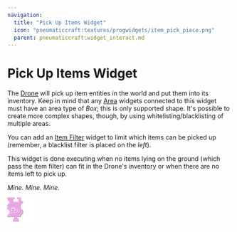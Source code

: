 ```yaml
---
navigation:
  title: "Pick Up Items Widget"
  icon: "pneumaticcraft:textures/progwidgets/item_pick_piece.png"
  parent: pneumaticcraft:widget_interact.md
---
```


# Pick Up Items Widget

The [Drone](../tools/drone.md) will pick up item entities in the world and put them into its inventory. Keep in mind that any [Area](./area.md) widgets connected to this widget must have an area type of *Box*; this is only supported shape. It's possible to create more complex shapes, though, by using whitelisting/blacklisting of multiple areas.

You can add an [Item Filter](./item_filter.md) widget to limit which items can be picked up (remember, a blacklist filter is placed on the *left*).

This widget is done executing when no items lying on the ground (which pass the item filter) can fit in the Drone's inventory or when there are no items left to pick up.

*Mine. Mine. Mine.*

![](item_pick_piece.png)

